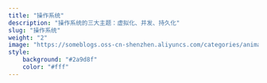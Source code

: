 ```yaml
---
title: "操作系统"
description: "操作系统的三大主题：虚拟化、并发、持久化"
slug: "操作系统"
weight: "2"
image: "https://someblogs.oss-cn-shenzhen.aliyuncs.com/categories/animal3.jpeg"
style:
    background: "#2a9d8f"
    color: "#fff"
---
```

